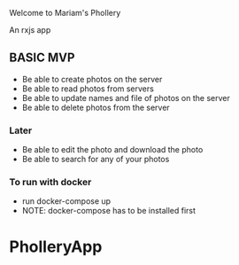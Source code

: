 
Welcome to Mariam's Phollery

An rxjs app

## BASIC MVP

* Be able to create photos on the server 
* Be able to read photos from servers 
* Be able to update names and file of photos on the server 
* Be able to delete photos from the server 

### Later
* Be able to edit the photo and download the photo
* Be able to search for any of your photos 

### To run with docker
* run docker-compose up
* NOTE: docker-compose has to be installed first
# PholleryApp
